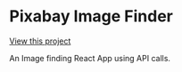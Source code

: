 # Pixabay Image Finder

[View this project](https://akumar111.github.io/Pixabay-Image-Finder/)

An Image finding React App using API calls.
